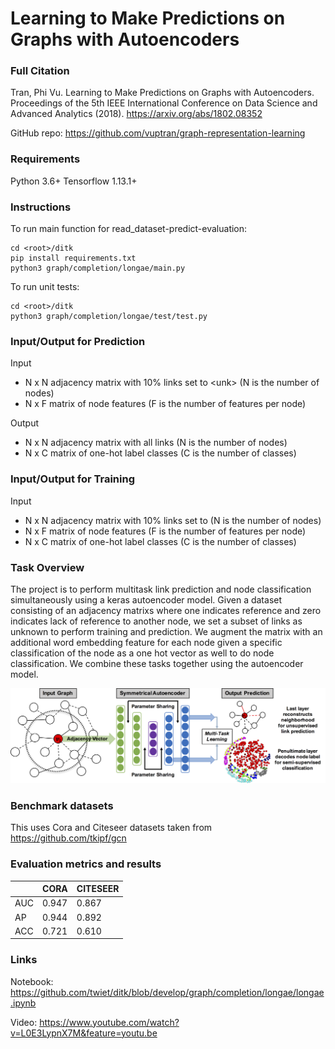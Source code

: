 # Learning to Make Predictions on Graphs with Autoencoders

### Full Citation

Tran, Phi Vu. Learning to Make Predictions on Graphs with Autoencoders. Proceedings of the 5th IEEE International Conference on Data Science and Advanced Analytics (2018). https://arxiv.org/abs/1802.08352

GitHub repo: https://github.com/vuptran/graph-representation-learning

### Requirements
Python 3.6+
Tensorflow 1.13.1+

### Instructions
To run main function for read_dataset-predict-evaluation:
```
cd <root>/ditk
pip install requirements.txt
python3 graph/completion/longae/main.py
```

To run unit tests:
```
cd <root>/ditk
python3 graph/completion/longae/test/test.py
```

### Input/Output for Prediction
Input
* N x N adjacency matrix with 10% links set to \<unk\> (N is the number of nodes)
* N x F matrix of node features (F is the number of features per node)

Output
* N x N adjacency matrix with all links (N is the number of nodes)
* N x C matrix of one-hot label classes (C is the number of classes)

### Input/Output for Training
Input
* N x N adjacency matrix with 10% links set to <unk> (N is the number of nodes)
* N x F matrix of node features (F is the number of features per node)
* N x C matrix of one-hot label classes (C is the number of classes)

### Task Overview
The project is to perform multitask link prediction and node classification simultaneously using a keras autoencoder model.
Given a dataset consisting of an adjacency matrixs where one indicates reference and zero indicates lack of reference to another node,
we set a subset of links as unknown to perform training and prediction. We augment the matrix with an additional word embedding feature
for each node given a specific classification of the node as a one hot vector as well to do node classification. We combine these tasks 
together using the autoencoder model.

![FCN_schematic](figure1.png?raw=true)

### Benchmark datasets
This uses Cora and Citeseer datasets taken from https://github.com/tkipf/gcn

### Evaluation metrics and results
|   |CORA | CITESEER|
|---|-----|---------|
|AUC|0.947|0.867|
|AP |0.944|0.892|
|ACC|0.721|0.610|

### Links
Notebook: https://github.com/twiet/ditk/blob/develop/graph/completion/longae/longae.ipynb

Video: https://www.youtube.com/watch?v=L0E3LypnX7M&feature=youtu.be
